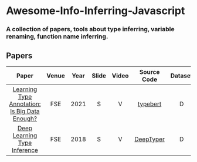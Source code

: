 # Awesome-Info-Inferring-Javascript
### A collection of papers, tools about type inferring, variable renaming, function name inferring.

## Papers
|    Paper        |    Venue     | Year |     Slide      |       Video      |       Source Code       | Dataset                |
| :-------------: | :----------: | :--: |  :-----------: | :--------------: | :---------------------: |:---------------------: |
| [Learning Type Annotation: Is Big Data Enough?](https://www.cs.ucdavis.edu/~devanbu/typebert_esec_fse_.pdf) | FSE | 2021 | S | V | [typebert](https://github.com/typebert/typebert) | D |
| [Deep Learning Type Inference](http://vhellendoorn.github.io/PDF/fse2018-j2t.pdf) | FSE | 2018 | S | V | [DeepTyper](https://github.com/DeepTyper/DeepTyper) | D|



